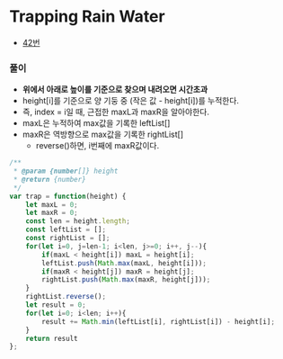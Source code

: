 # Trapping Rain Water
 - [42번](https://leetcode.com/problems/trapping-rain-water/)


### 풀이
  - **위에서 아래로 높이를 기준으로 찾으며 내려오면 시간초과**
  - height[i]를 기준으로 양 기둥 중 (작은 값 - height[i])를 누적한다.
  - 즉, index = i일 때, 근접한 maxL과 maxR을 알아야한다.
  - maxL은 누적하여 max값을 기록한 leftList[]
  - maxR은 역방향으로 max값을 기록한 rightList[]
    - reverse()하면, i번째에 maxR값이다.


  ```javascript
  /**
   * @param {number[]} height
   * @return {number}
   */
  var trap = function(height) {
      let maxL = 0;
      let maxR = 0;
      const len = height.length;
      const leftList = [];
      const rightList = [];
      for(let i=0, j=len-1; i<len, j>=0; i++, j--){
          if(maxL < height[i]) maxL = height[i];
          leftList.push(Math.max(maxL, height[i]));
          if(maxR < height[j]) maxR = height[j];
          rightList.push(Math.max(maxR, height[j]));
      }
      rightList.reverse();
      let result = 0;
      for(let i=0; i<len; i++){
          result += Math.min(leftList[i], rightList[i]) - height[i];
      }
      return result
  };
  ```